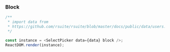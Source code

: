 ### Block

<!--start-code-->

```js
/**
 * import data from
 * https://github.com/rsuite/rsuite/blob/master/docs/public/data/users.json
 */

const instance = <SelectPicker data={data} block />;
ReactDOM.render(instance);
```

<!--end-code-->
